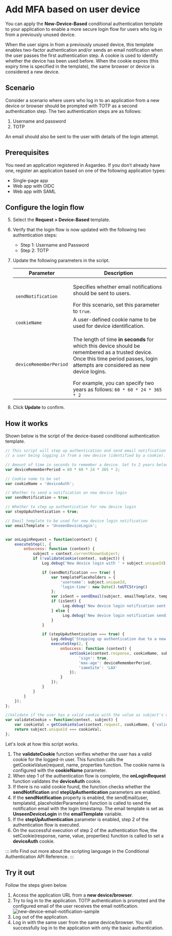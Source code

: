 # Add MFA based on user device

You can apply the **New-Device-Based** conditional authentication template to your application to enable a more secure login flow for users who log in from a previously unused device.

When the user signs in from a previously unused device, this template enables two-factor authentication and/or sends an email notification when the user passes the first authentication step. A cookie is used to identify whether the device has been used before. When the cookie expires (this expiry time is specified in the template), the same browser or device is considered a new device.

## Scenario

Consider a scenario where users who log in to an application from a new device or browser should be prompted with TOTP as a second authentication step. The two authentication steps are as follows:

1. Username and password
2. TOTP

An email should also be sent to the user with details of the login attempt.

## Prerequisites

You need an application registered in Asgardeo. If you don’t already have one, register an application based on one of the following application types:

-   <a :href="$withBase('/guides/applications/register-single-page-app/')">Single-page app</a>
-   <a :href="$withBase('/guides/applications/register-oidc-web-app/')">Web app with OIDC</a>
-   <a :href="$withBase('/guides/applications/register-saml-web-app/')">Web app with SAML</a>

## Configure the login flow

<CommonGuide guide='guides/fragments/manage-app/conditional-auth/configure-conditional-auth.md'/>

5. Select the **Request > Device-Based** template.

6. Verify that the login flow is now updated with the following two authentication steps:

    -   Step 1: Username and Password
    -   Step 2: TOTP

7. Update the following parameters in the script.

    <table>
        <thead>
            <tr>
                <th>Parameter</th>
                <th>Description</th>
            </tr>
        </thead>
        <tbody>
            <tr>
                <td><code>sendNotification</code></td>
                <td><p>Specifies whether email notifications should be sent to users.</p> For this scenario, set this parameter to <code>true</code>.</td>
            </tr>
            <tr>
                <td><code>cookieName</code></td>
                <td>A user-defined cookie name to be used for device identification.</td>
            </tr>
            <tr>
                <td><code>deviceRememberPeriod</code></td>
                <td><p>The length of time <b>in seconds</b> for which this device should be remembered as a trusted device. Once this time period passes, login attempts are considered as new device logins.</p>For example, you can specify two years as follows: <code>60 * 60 * 24 * 365 * 2</code></td>
            </tr>
        </tbody>
    </table>

8. Click **Update** to confirm.

## How it works

Shown below is the script of the device-based conditional authentication template.

```js
// This script will step up authentication and send email notification in case of
// a user being logging in from a new device (identified by a cookie).

// Amount of time in seconds to remember a device. Set to 2 years below.
var deviceRememberPeriod = 60 * 60 * 24 * 365 * 2;

// Cookie name to be set
var cookieName = 'deviceAuth';

// Whether to send a notification on new device login
var sendNotification = true;

// Whether to step up authentication for new device login
var stepUpAuthentication = true;

// Email template to be used for new device login notification
var emailTemplate = 'UnseenDeviceLogin';


var onLoginRequest = function(context) {
    executeStep(1, {
        onSuccess: function (context) {
            subject = context.currentKnownSubject;
            if (!validateCookie(context, subject)) {
                Log.debug('New device login with ' + subject.uniqueId);

                if (sendNotification === true) {
                    var templatePlaceholders = {
                        'username': subject.uniqueId,
                        'login-time': new Date().toUTCString()
                    };
                    var isSent = sendEmail(subject, emailTemplate, templatePlaceholders);
                    if (isSent) {
                         Log.debug('New device login notification sent to ' + subject.uniqueId);
                    } else {
                         Log.debug('New device login notification sending failed to ' + subject.uniqueId);
                    }
                }

                if (stepUpAuthentication === true) {
                    Log.debug('Stepping up authentication due to a new device login with ' + subject.uniqueId);
                    executeStep(2, {
                        onSuccess: function (context) {
                            setCookie(context.response, cookieName, subject.uniqueId, {
                                'sign': true,
                                'max-age': deviceRememberPeriod,
                                'sameSite': 'LAX'
                            });
                        }
                    });
                }
            }
        }
    });
};

//Validate if the user has a valid cookie with the value as subject's username
var validateCookie = function(context, subject) {
    var cookieVal = getCookieValue(context.request, cookieName, {'validateSignature': true});
    return subject.uniqueId === cookieVal;
};
```

Let's look at how this script works.

1.  The **validateCookie** function verifies whether the user has a valid cookie for the logged-in user. This function calls the <a :href ="$withBase('/references/conditional-auth/api-reference/#get-cookie-value')">getCookieValue(request, name, properties</a> function. The cookie name is configured with the **cookieName** parameter.
2.  When step 1 of the authentication flow is complete, the **onLoginRequest** function validates the **deviceAuth** cookie. 
3.  If there is no valid cookie found, the function checks whether the **sendNotification** and **stepUpAuthentication** parameters are enabled.
4.  If the **sendNotification** property is enabled, the <a :href ="$withBase('/references/conditional-auth/api-reference/#send-email')">sendEmail(user, templateId, placeholderParameters)</a> function is called to send the notification email with the login timestamp. The email template is set as **UnseenDeviceLogin** in the **emailTemplate** variable.
5.  If the **stepUpAuthentication** parameter is enabled, step 2 of the authentication flow is executed.
6.  On the successful execution of step 2 of the authentication flow, the <a :href ="$withBase('/references/conditional-auth/api-reference/#set-cookie')">setCookie(response, name, value, properties)</a> function is called to set a **deviceAuth** cookie.

::: info
Find out more about the scripting language in the <a :href="$withBase('/references/conditional-auth/api-reference/')">Conditional Authentication API Reference</a>.
:::

## Try it out

Follow the steps given below.

1. Access the application URL from a **new device/browser**.
2. Try to log in to the application. TOTP authentication is prompted and the configured email of the user receives the email notification.
    <img :src="$withBase('/assets/img/guides/conditional-auth/new-device-email-notification.png')" alt="new-device-email-notification-sample">
3. Log out of the application. 
4. Log in with the same user from the same device/browser. You will successfully log in to the application with only the basic authentication.
